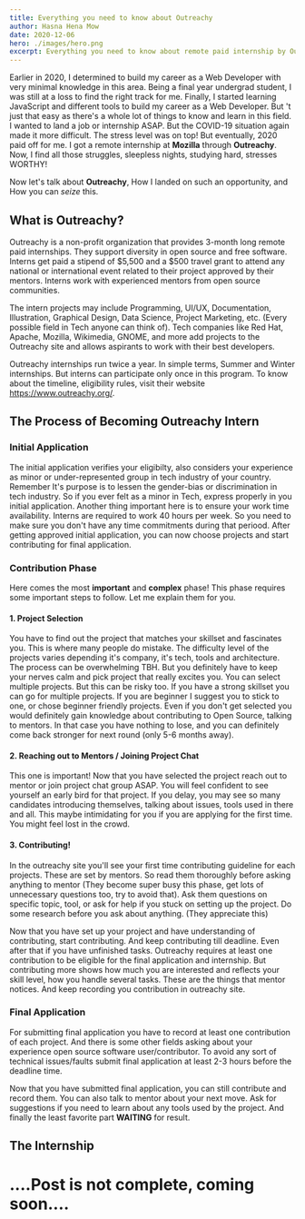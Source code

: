 ```yaml
---
title: Everything you need to know about Outreachy
author: Hasna Hena Mow
date: 2020-12-06
hero: ./images/hero.png
excerpt: Everything you need to know about remote paid internship by Outreachy
---
```


Earlier in 2020, I determined to build my career as a Web Developer with very minimal knowledge in this area. Being a final year undergrad student, I was still at a loss to find the right track for me. Finally, I started learning JavaScript and different tools to build my career as a Web Developer. But 't just that easy as there's a whole lot of things to know and learn in this field. I wanted to land a job or internship ASAP. But the COVID-19 situation again made it more difficult. The stress level was on top! But eventually, 2020 paid off for me. I got a remote internship at **Mozilla** through **Outreachy**. Now, I find all those struggles, sleepless nights, studying hard, stresses WORTHY!

Now let's talk about **Outreachy**, How I landed on such an opportunity, and How you can _seize_ this.

## What is Outreachy?

Outreachy is a non-profit organization that provides 3-month long remote paid internships. They support diversity in open source and free software. Interns get paid a stipend of $5,500 and a $500 travel grant to attend any national or international event related to their project approved by their mentors. Interns work with experienced mentors from open source communities.

The intern projects may include Programming, UI/UX, Documentation, Illustration, Graphical Design, Data Science, Project Marketing, etc. (Every possible field in Tech anyone can think of).
Tech companies like Red Hat, Apache, Mozilla, Wikimedia, GNOME, and more add projects to the Outreachy site and allows aspirants to work with their best developers.

Outreachy internships run twice a year. In simple terms, Summer and Winter internships. But interns can participate only once in this program.
To know about the timeline, eligibility rules, visit their website https://www.outreachy.org/.

## The Process of Becoming Outreachy Intern

### Initial Application

The initial application verifies your eligibilty, also considers your experience as minor or under-represented group in tech industry of your country. Remember It's purpose is to lessen the gender-bias or discrimination in tech industry. So if you ever felt as a minor in Tech, express properly in you initial application. Another thing important here is to ensure your work time availability. Interns are required to work 40 hours per week. So you need to make sure you don't have any time commitments during that periood. After getting approved initial application, you can now choose projects and start contributing for final application.

### Contribution Phase

Here comes the most **important** and **complex** phase! This phase requires some important steps to follow. Let me explain them for you.

#### 1. Project Selection

You have to find out the project that matches your skillset and fascinates you. This is where many people do mistake. The difficulty level of the projects varies depending it's company, it's tech, tools and architecture. The process can be overwhelming TBH. But you definitely have to keep your nerves calm and pick project that really excites you. You can select multiple projects. But this can be risky too. If you have a strong skillset you can go for multiple projects. If you are beginner I suggest you to stick to one, or chose beginner friendly projects. Even if you don't get selected you would definitely gain knowledge about contributing to Open Source, talking to mentors. In that case you have nothing to lose, and you can definitely come back stronger for next round (only 5-6 months away).

#### 2. Reaching out to Mentors / Joining Project Chat

This one is important! Now that you have selected the project reach out to mentor or join project chat group ASAP. You will feel confident to see yourself an early bird for that project. If you delay, you may see so many candidates introducing themselves, talking about issues, tools used in there and all. This maybe intimidating for you if you are applying for the first time. You might feel lost in the crowd.

#### 3. Contributing!

In the outreachy site you'll see your first time contributing guideline for each projects. These are set by mentors. So read them thoroughly before asking anything to mentor (They become super busy this phase, get lots of unnecessary questions too, try to avoid that). Ask them questions on specific topic, tool, or ask for help if you stuck on setting up the project. Do some research before you ask about anything. (They appreciate this)

Now that you have set up your project and have understanding of contributing, start contributing. And keep contributing till deadline. Even after that if you have unfinished tasks. Outreachy requires at least one contribution to be eligible for the final application and internship. But contributing more shows how much you are interested and reflects your skill level, how you handle several tasks. These are the things that mentor notices. And keep recording you contribution in outreachy site.

### Final Application

For submitting final application you have to record at least one contribution of each project. And there is some other fields asking about your experience open source software user/contributor. To avoid any sort of technical issues/faults submit final application at least 2-3 hours before the deadline time.

Now that you have submitted final application, you can still contribute and record them. You can also talk to mentor about your next move. Ask for suggestions if you need to learn about any tools used by the project. And finally the least favorite part **WAITING** for result.

## The Internship

# ....Post is not complete, coming soon....

